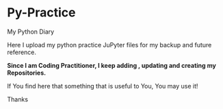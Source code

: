 # Py-Practice
My Python Diary

Here I upload my python practice JuPyter files for my backup and future reference.


__Since I am Coding Practitioner, I keep adding , updating and creating my Repositories.__ 

If You find here that something that is useful to You, You may use it!

Thanks
